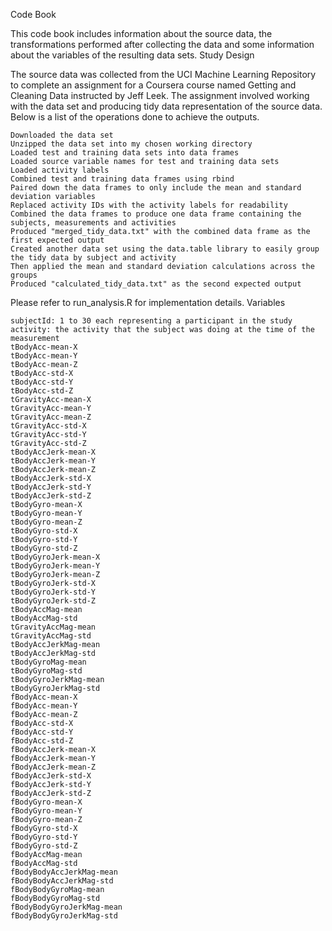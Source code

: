 
Code Book

This code book includes information about the source data, the transformations performed after collecting the data and some information about the variables of the resulting data sets.
Study Design

The source data was collected from the UCI Machine Learning Repository to complete an assignment for a Coursera course named Getting and Cleaning Data instructed by Jeff Leek. The assignment involved working with the data set and producing tidy data representation of the source data. Below is a list of the operations done to achieve the outputs.

    Downloaded the data set
    Unzipped the data set into my chosen working directory
    Loaded test and training data sets into data frames
    Loaded source variable names for test and training data sets
    Loaded activity labels
    Combined test and training data frames using rbind
    Paired down the data frames to only include the mean and standard deviation variables
    Replaced activity IDs with the activity labels for readability
    Combined the data frames to produce one data frame containing the subjects, measurements and activities
    Produced "merged_tidy_data.txt" with the combined data frame as the first expected output
    Created another data set using the data.table library to easily group the tidy data by subject and activity
    Then applied the mean and standard deviation calculations across the groups
    Produced "calculated_tidy_data.txt" as the second expected output

Please refer to run_analysis.R for implementation details.
Variables

    subjectId: 1 to 30 each representing a participant in the study
    activity: the activity that the subject was doing at the time of the measurement
    tBodyAcc-mean-X
    tBodyAcc-mean-Y
    tBodyAcc-mean-Z
    tBodyAcc-std-X
    tBodyAcc-std-Y
    tBodyAcc-std-Z
    tGravityAcc-mean-X
    tGravityAcc-mean-Y
    tGravityAcc-mean-Z
    tGravityAcc-std-X
    tGravityAcc-std-Y
    tGravityAcc-std-Z
    tBodyAccJerk-mean-X
    tBodyAccJerk-mean-Y
    tBodyAccJerk-mean-Z
    tBodyAccJerk-std-X
    tBodyAccJerk-std-Y
    tBodyAccJerk-std-Z
    tBodyGyro-mean-X
    tBodyGyro-mean-Y
    tBodyGyro-mean-Z
    tBodyGyro-std-X
    tBodyGyro-std-Y
    tBodyGyro-std-Z
    tBodyGyroJerk-mean-X
    tBodyGyroJerk-mean-Y
    tBodyGyroJerk-mean-Z
    tBodyGyroJerk-std-X
    tBodyGyroJerk-std-Y
    tBodyGyroJerk-std-Z
    tBodyAccMag-mean
    tBodyAccMag-std
    tGravityAccMag-mean
    tGravityAccMag-std
    tBodyAccJerkMag-mean
    tBodyAccJerkMag-std
    tBodyGyroMag-mean
    tBodyGyroMag-std
    tBodyGyroJerkMag-mean
    tBodyGyroJerkMag-std
    fBodyAcc-mean-X
    fBodyAcc-mean-Y
    fBodyAcc-mean-Z
    fBodyAcc-std-X
    fBodyAcc-std-Y
    fBodyAcc-std-Z
    fBodyAccJerk-mean-X
    fBodyAccJerk-mean-Y
    fBodyAccJerk-mean-Z
    fBodyAccJerk-std-X
    fBodyAccJerk-std-Y
    fBodyAccJerk-std-Z
    fBodyGyro-mean-X
    fBodyGyro-mean-Y
    fBodyGyro-mean-Z
    fBodyGyro-std-X
    fBodyGyro-std-Y
    fBodyGyro-std-Z
    fBodyAccMag-mean
    fBodyAccMag-std
    fBodyBodyAccJerkMag-mean
    fBodyBodyAccJerkMag-std
    fBodyBodyGyroMag-mean
    fBodyBodyGyroMag-std
    fBodyBodyGyroJerkMag-mean
    fBodyBodyGyroJerkMag-std


